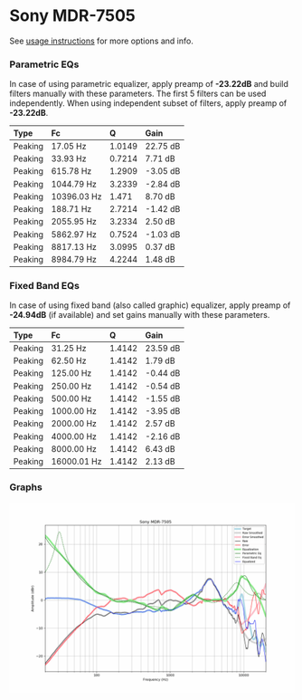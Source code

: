 # Sony MDR-7505
See [usage instructions](https://github.com/jaakkopasanen/AutoEq#usage) for more options and info.

### Parametric EQs
In case of using parametric equalizer, apply preamp of **-23.22dB** and build filters manually
with these parameters. The first 5 filters can be used independently.
When using independent subset of filters, apply preamp of **-23.22dB**.

| Type    | Fc          |      Q | Gain     |
|:--------|:------------|:-------|:---------|
| Peaking | 17.05 Hz    | 1.0149 | 22.75 dB |
| Peaking | 33.93 Hz    | 0.7214 | 7.71 dB  |
| Peaking | 615.78 Hz   | 1.2909 | -3.05 dB |
| Peaking | 1044.79 Hz  | 3.2339 | -2.84 dB |
| Peaking | 10396.03 Hz | 1.471  | 8.70 dB  |
| Peaking | 188.71 Hz   | 2.7214 | -1.42 dB |
| Peaking | 2055.95 Hz  | 3.2334 | 2.50 dB  |
| Peaking | 5862.97 Hz  | 0.7524 | -1.03 dB |
| Peaking | 8817.13 Hz  | 3.0995 | 0.37 dB  |
| Peaking | 8984.79 Hz  | 4.2244 | 1.48 dB  |

### Fixed Band EQs
In case of using fixed band (also called graphic) equalizer, apply preamp of **-24.94dB**
(if available) and set gains manually with these parameters.

| Type    | Fc          |      Q | Gain     |
|:--------|:------------|:-------|:---------|
| Peaking | 31.25 Hz    | 1.4142 | 23.59 dB |
| Peaking | 62.50 Hz    | 1.4142 | 1.79 dB  |
| Peaking | 125.00 Hz   | 1.4142 | -0.44 dB |
| Peaking | 250.00 Hz   | 1.4142 | -0.54 dB |
| Peaking | 500.00 Hz   | 1.4142 | -1.55 dB |
| Peaking | 1000.00 Hz  | 1.4142 | -3.95 dB |
| Peaking | 2000.00 Hz  | 1.4142 | 2.57 dB  |
| Peaking | 4000.00 Hz  | 1.4142 | -2.16 dB |
| Peaking | 8000.00 Hz  | 1.4142 | 6.43 dB  |
| Peaking | 16000.01 Hz | 1.4142 | 2.13 dB  |

### Graphs
![](./Sony%20MDR-7505.png)